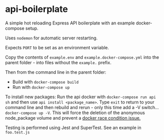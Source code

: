 # api-boilerplate

A simple hot reloading Express API boilerplate with an example docker-compose setup.

Uses `nodemon` for automatic server restarting.

Expects `PORT` to be set as an environment variable.

Copy the contents of `example.env` and `example.docker-compose.yml` into the parent folder - into files without the `example.` prefix. 

Then from the command line in the parent folder:

  * Build with `docker-compose build`
  * Run with `docker-compose up`

To install new packages: Run the api docker with `docker-compose run api sh` and then use `api install <package_name>`. Type `exit` to return to your command line and then rebuild and rerun - only this time add a -V switch... `docker-compose up -V`. This will force the deletion of the anonymous node_package volume and prevent a [docker race condition issue.](https://github.com/docker/compose/issues/4337)

Testing is performed using Jest and SuperTest. See an example in `foo.test.js`